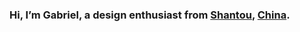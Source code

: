 ### Hi, I’m Gabriel, a design enthusiast from [Shantou](https://en.wikipedia.org/wiki/Shantou), [China](https://en.wikipedia.org/wiki/China).
